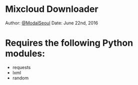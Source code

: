 # Mixcloud Downloader
Author: [@ModalSeoul](https://twitter.com/ModalSeoul)
Date: June 22nd, 2016

# Requires the following Python modules:
+ requests
+ lxml
+ random
